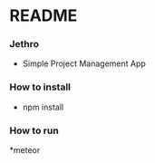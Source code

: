 # README #

### Jethro ###

* Simple Project Management App

### How to install ###

* npm install

### How to run ###

*meteor
